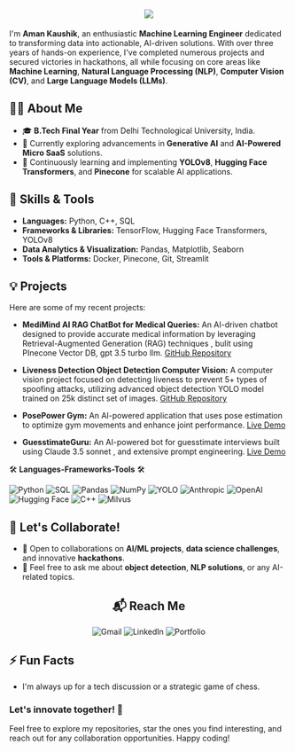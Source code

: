 <h1 align="center">
  <img src="https://readme-typing-svg.herokuapp.com/?font=Righteous&size=35&center=true&vCenter=true&width=700&height=70&duration=4000&lines=Hi+There!+👋;+I'm+Aman+Kaushik!;+Welcome+to+my+GitHub+Universe🚀!" />
</h1>


I'm **Aman Kaushik**, an enthusiastic **Machine Learning Engineer** dedicated to transforming data into actionable, AI-driven solutions. With over three years of hands-on experience, I've completed numerous projects and secured victories in hackathons, all while focusing on core areas like **Machine Learning**, **Natural Language Processing (NLP)**, **Computer Vision (CV)**, and **Large Language Models (LLMs)**.

## 👨‍💻 About Me

- 🎓 **B.Tech Final Year** from Delhi Technological University, India.
- 🔭 Currently exploring advancements in **Generative AI** and **AI-Powered Micro SaaS** solutions.
- 🌱 Continuously learning and implementing **YOLOv8**, **Hugging Face Transformers**, and **Pinecone** for scalable AI applications.

## 🌟 Skills & Tools

- **Languages:** Python, C++, SQL
- **Frameworks & Libraries:** TensorFlow, Hugging Face Transformers, YOLOv8
- **Data Analytics & Visualization:** Pandas, Matplotlib, Seaborn
- **Tools & Platforms:** Docker, Pinecone, Git, Streamlit

## 💡 Projects

Here are some of my recent projects:

- **MediMind AI RAG ChatBot for Medical Queries:** An AI-driven chatbot designed to provide accurate medical information by leveraging Retrieval-Augmented Generation (RAG) techniques , bulit using PInecone Vector DB, gpt 3.5 turbo llm. [GitHub Repository](https://github.com/Aman-Kaushik-20/MedicalChatbot/blob/main/README.md)

- **Liveness Detection Object Detection Computer Vision:** A computer vision project focused on detecting liveness to prevent 5+ types of spoofing attacks, utilizing advanced object detection YOLO model trained on 25k distinct set of images. [GitHub Repository](https://github.com/Aman-Kaushik-20/Liveness_Detection/blob/main/README.md)

- **PosePower Gym:** An AI-powered application that uses pose estimation to optimize gym movements and enhance joint performance. [Live Demo](https://poseestimationaigym-hkw8idsfb7jf7bnmyefakr.streamlit.app)

- **GuesstimateGuru:** An AI-powered bot for guesstimate interviews built using Claude 3.5 sonnet , and extensive prompt engineering. [Live Demo](https://guesstimateinterviewapp.streamlit.app/)

🛠️ **Languages-Frameworks-Tools** 🛠️

![Python](https://img.shields.io/badge/Python-3776AB?style=flat&logo=python&logoColor=white)
![SQL](https://img.shields.io/badge/SQL-4479A1?style=flat&logo=postgresql&logoColor=white)
![Pandas](https://img.shields.io/badge/Pandas-150458?style=flat&logo=pandas&logoColor=white)
![NumPy](https://img.shields.io/badge/NumPy-013243?style=flat&logo=numpy&logoColor=white)
![YOLO](https://img.shields.io/badge/YOLO-00FFFF?style=flat&logoColor=black)
![Anthropic](https://img.shields.io/badge/Anthropic-FF6F61?style=flat&logoColor=white)
![OpenAI](https://img.shields.io/badge/OpenAI-412991?style=flat&logo=openai&logoColor=white)
![Hugging Face](https://img.shields.io/badge/HuggingFace-FFC107?style=flat&logo=huggingface&logoColor=black)
![C++](https://img.shields.io/badge/C++-00599C?style=flat&logo=cplusplus&logoColor=white)
![Milvus](https://img.shields.io/badge/Milvus-99CCFF?style=flat&logoColor=black)



## 🤝 Let's Collaborate!

- 👯 Open to collaborations on **AI/ML projects**, **data science challenges**, and innovative **hackathons**.
- 💬 Feel free to ask me about **object detection**, **NLP solutions**, or any AI-related topics.

<h2 align="center">📬 Reach Me</h2>

<div align="center">
  <a href="mailto:amankaushik20112001@gmail.com" target="_blank" style="text-decoration: none;">
    <img src="https://img.shields.io/badge/Gmail-EA4335?style=for-the-badge&logo=gmail&logoColor=white" alt="Gmail">
  </a>
  <a href="https://linkedin.com/in/aman-kaushik-863248253/" target="_blank" style="text-decoration: none;">
    <img src="https://img.shields.io/badge/LinkedIn-0077B5?style=for-the-badge&logo=linkedin&logoColor=white" alt="LinkedIn">
  </a>
  <a href="https://amankaushikxai.framer.website/" target="_blank" style="text-decoration: none;">
    <img src="https://img.shields.io/badge/Portfolio-FF5722?style=for-the-badge&logo=firefox&logoColor=white" alt="Portfolio">
  </a>
</div>


## ⚡ Fun Facts

- I'm always up for a tech discussion or a strategic game of chess.

### Let's innovate together! 🌟

Feel free to explore my repositories, star the ones you find interesting, and reach out for any collaboration opportunities. Happy coding!
